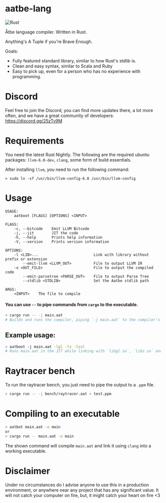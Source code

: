 # aatbe-lang
![Rust](https://github.com/chronium/aatbe-lang/workflows/Rust/badge.svg)

Åtbe language compiler. Written in Rust.

Anything's A Tuple if you're Brave Enough.

Goals:
* Fully featured standard library, similar to how Rust's stdlib is.
* Clean and easy syntax, similar to Scala and Ruby
* Easy to pick up, even for a person who has no experience with programming.

# Discord

Feel free to join the Discord, you can find more updates there, a lot more often, and we have a great community of developers: https://discord.gg/25zTv9M

# Requirements
You need the latest Rust Nightly.
The following are the required ubuntu packages: `llvm-6.0-dev`, `clang`, some form of build essentials.

After installing `llvm`, you need to run the following command:
```
> sudo ln -sf /usr/bin/llvm-config-6.0 /usr/bin/llvm-config
```

# Usage
```
USAGE:
    aatboot [FLAGS] [OPTIONS] <INPUT>

FLAGS:
    -c, --bitcode    Emit LLVM Bitcode
    -j, --jit        JIT the code
    -h, --help       Prints help information
    -V, --version    Prints version information

OPTIONS:
    -l <LIB>...                         Link with library without prefix or extension
        --emit-llvm <LLVM_OUT>          File to output LLVM IR
    -o <OUT_FILE>                       File to output the compiled code
        --emit-parsetree <PARSE_OUT>    File to output Parse Tree
        --stdlib <STDLIB>               Set the Aatbe stdlib path

ARGS:
    <INPUT>    The file to compile
```

#### You can use `--` to pipe commands from `cargo` to the executable.
```sh
> cargo run -- -j main.aat
# Builds and runs the compiler, piping `-j main.aat` to the compiler's stdin
```

## Example usage:

```sh
> aatboot -j main.aat -lgl -lz -lssl
# Runs main.aat in the JIT while linking with `libgl.so`, `libz.so` and `libssl.so`
```


# Raytracer bench

To run the raytracer bench, you just need to pipe the output to a `.ppm` file.

```sh
> cargo run -- -j bench/raytracer.aat > test.ppm
```

# Compiling to an executable

```sh
> aatbot main.aat -o main
or
> cargo run -- main.aat -o main
```

The shown command will compile `main.aat` and link it using `clang` into a working executable.

# Disclaimer
Under no circumstances do I advise anyone to use this in a production environment, or anywhere near any project that has any significant value. It will not catch your computer on fire, but, it might catch your heart on fire <3
